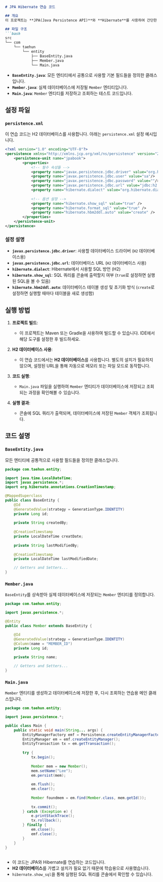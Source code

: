 ```markdown
# JPA Hibernate 연습 코드

## 개요
이 프로젝트는 **JPA(Java Persistence API)**와 **Hibernate**를 사용하여 간단한 엔티티를 데이터베이스에 저장하고 조회하는 연습용 코드입니다. `Member`라는 엔티티를 생성한 후, 이를 데이터베이스에 저장하고 다시 불러오는 과정을 연습해볼 수 있습니다.

## 파일 구조
```bash
src
└── com
    └── taehun
        └── entity
            ├── BaseEntity.java
            ├── Member.java
            └── Main.java
```

- **`BaseEntity.java`**: 모든 엔티티에서 공통으로 사용할 기본 필드들을 정의한 클래스입니다.
- **`Member.java`**: 실제 데이터베이스에 저장될 `Member` 엔티티입니다.
- **`Main.java`**: `Member` 엔티티를 저장하고 조회하는 테스트 코드입니다.

## 설정 파일

### `persistence.xml`

이 연습 코드는 H2 데이터베이스를 사용합니다. 아래는 `persistence.xml` 설정 예시입니다.

```xml
<?xml version="1.0" encoding="UTF-8"?>
<persistence xmlns="http://xmlns.jcp.org/xml/ns/persistence" version="2.2">
    <persistence-unit name="jpabook">
        <properties>
            <!-- 필수 속성들 -->
            <property name="javax.persistence.jdbc.driver" value="org.h2.Driver"/>
            <property name="javax.persistence.jdbc.user" value="sa"/>
            <property name="javax.persistence.jdbc.password" value=""/>
            <property name="javax.persistence.jdbc.url" value="jdbc:h2:tcp://localhost/~/test"/>
            <property name="hibernate.dialect" value="org.hibernate.dialect.H2Dialect"/>
            
            <!-- 옵션 설정 -->
            <property name="hibernate.show_sql" value="true" />
            <property name="hibernate.format_sql" value="true" />
            <property name="hibernate.hbm2ddl.auto" value="create" />
        </properties>
    </persistence-unit>
</persistence>
```

### 설정 설명

- **`javax.persistence.jdbc.driver`**: 사용할 데이터베이스 드라이버 (`H2` 데이터베이스용)
- **`javax.persistence.jdbc.url`**: 데이터베이스 URL (`H2` 데이터베이스 사용)
- **`hibernate.dialect`**: Hibernate에서 사용할 SQL 방언 (H2)
- **`hibernate.show_sql`**: SQL 쿼리를 콘솔에 출력할지 여부 (`true`로 설정하면 실행된 SQL을 볼 수 있음)
- **`hibernate.hbm2ddl.auto`**: 데이터베이스 테이블 생성 및 초기화 방식 (`create`로 설정하면 실행할 때마다 테이블을 새로 생성함)

## 실행 방법

1. **프로젝트 빌드**:
   - 이 프로젝트는 Maven 또는 Gradle을 사용하여 빌드할 수 있습니다. IDE에서 해당 도구를 설정한 후 빌드하세요.

2. **H2 데이터베이스 사용**:
   - 이 연습 코드에서는 **H2 데이터베이스**를 사용합니다. 별도의 설치가 필요하지 않으며, 설정된 URL을 통해 자동으로 메모리 또는 파일 모드로 동작합니다.

3. **코드 실행**:
   - `Main.java` 파일을 실행하여 `Member` 엔티티가 데이터베이스에 저장되고 조회되는 과정을 확인해볼 수 있습니다.

4. **실행 결과**:
   - 콘솔에 SQL 쿼리가 출력되며, 데이터베이스에 저장된 `Member` 객체가 조회됩니다.

## 코드 설명

### `BaseEntity.java`
모든 엔티티에 공통적으로 사용할 필드들을 정의한 클래스입니다.

```java
package com.taehun.entity;

import java.time.LocalDateTime;
import javax.persistence.*;
import org.hibernate.annotations.CreationTimestamp;

@MappedSuperclass
public class BaseEntity {
    @Id
    @GeneratedValue(strategy = GenerationType.IDENTITY)
    private Long id;
    
    private String createdBy;
    
    @CreationTimestamp
    private LocalDateTime creatDate;
    
    private String lastModifiedBy;
    
    @CreationTimestamp
    private LocalDateTime lastModifiedDate;

    // Getters and Setters...
}
```

### `Member.java`
`BaseEntity`를 상속받아 실제 데이터베이스에 저장되는 `Member` 엔티티를 정의합니다.

```java
package com.taehun.entity;

import javax.persistence.*;

@Entity
public class Member extends BaseEntity {

    @Id
    @GeneratedValue(strategy = GenerationType.IDENTITY)
    @Column(name = "MEMBER_ID")
    private Long id;
    
    private String name;

    // Getters and Setters...
}
```

### `Main.java`
`Member` 엔티티를 생성하고 데이터베이스에 저장한 후, 다시 조회하는 연습용 메인 클래스입니다.

```java
package com.taehun.entity;

import javax.persistence.*;

public class Main {
    public static void main(String... args) {
        EntityManagerFactory emf = Persistence.createEntityManagerFactory("jpabook");
        EntityManager em = emf.createEntityManager();
        EntityTransaction tx = em.getTransaction();
        
        try {
            tx.begin();
            
            Member mem = new Member();
            mem.setName("Lee");
            em.persist(mem);
            
            em.flush();
            em.clear();
            
            Member foundmem = em.find(Member.class, mem.getId());
            
            tx.commit();
        } catch (Exception e) {
            e.printStackTrace();
            tx.rollback();
        } finally {
            em.close();
            emf.close();
        }
    }
}
```

## 

- 이 코드는 JPA와 Hibernate를 연습하는 코드입니다.
- **H2 데이터베이스**를 가볍고 설치가 필요 없기 때문에 학습용으로 사용했습니다.
- `hibernate.show_sql`을 통해 실행된 SQL 쿼리를 콘솔에서 확인할 수 있습니다.
```
